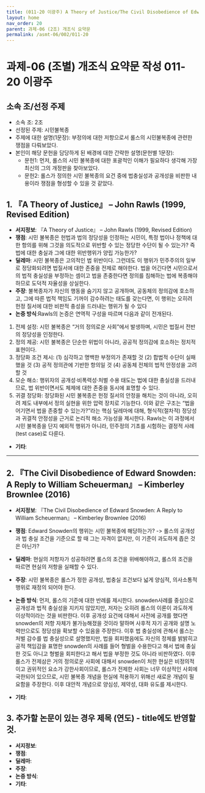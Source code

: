 ```yaml
---
title: (011-20 이광주) A Theory of Justice/The Civil Disobedience of Edward Snowden: A Reply to William Scheuerman
layout: home
nav_order: 20
parent: 과제-06 (2조) 개조식 요약문
permalink: /asmt-06/002/011-20
---
```


# 과제-06 (조별) 개조식 요약문 작성 011-20 이광주

## 소속 조/선정 주제

- 소속 조: 2조
- 선정된 주제: 시민불복종
- 주제에 대한 설명(1문장): 부정의에 대한 저항으로서 롤스의 시민불복종에 관련한 쟁점을 다뤄보았다.
- 본인이 해당 문헌을 담당하게 된 배경에 대한 간략한 설명(문헌별 1문장):  
  - 문헌1: 먼저, 롤스의 시민 불복종에 대한 포괄적인 이해가 필요하다 생각해 가장 최신의 그의 개정판을 찾아보았다.
  - 문헌2: 롤스가 정의한 시민 불복종의 요건 중에 법충실성과 공개성을 비판한 내용이라 쟁점을 형성할 수 있을 것 같았다.

## 1. 『A Theory of Justice』 – John Rawls (1999, Revised Edition)

- **서지정보**: 『A Theory of Justice』 – John Rawls (1999, Revised Edition)
- **쟁점**: 시민 불복종은 헌법과 법의 정당성을 인정하는 시민이, 특정 법이나 정책에 대한 항의를 위해 그것을 의도적으로 위반할 수 있는 정당한 수단이 될 수 있는가? 즉 법에 대한 충실과 그에 대한 위반행위가 양립 가능한가? 
- **딜레마**: 시민 불복종은 고의적인 법 위반이다. 그런데도 이 행위가 민주주의의 일부로 정당화되려면 법질서에 대한 존중을 전제로 해야한다. 법을 어긴다면 시민으로서의 법적 충실성을 부정하는 셈이고 법을 존중한다면 정의를 침해하는 법에 복종해야 하므로 도덕적 자율성을 상실한다. 
- **주장**: 불복종자가 자신의 행동을 숨기지 않고 공개하며, 공동체의 정의감에 호소하고, 그에 따른 법적 책임도 기꺼이 감수하려는 태도를 갖는다면, 이 행위는 오히려 헌정 질서에 대한 비판적 충성을 드러내는 행위가 될 수 있다
- **논증 방식**:Rawls의 논증은 연역적 구성을 따르며 다음과 같이 전개된다.
1.	전제 설정: 시민 불복종은 “거의 정의로운 사회”에서 발생하며, 시민은 법질서 전반의 정당성을 인정한다.
2.	정의 제공: 시민 불복종은 단순한 위법이 아니라, 공공적 정의감에 호소하는 정치적 표현이다.
3.	정당화 조건 제시:
(1) 심각하고 명백한 부정의가 존재할 것
(2) 합법적 수단이 실패했을 것
(3) 공적 정의관에 기반한 항의일 것
(4) 공동체 전체의 법적 안정성을 고려할 것
4.	모순 해소: 행위자의 공개성·비폭력성·처벌 수용 태도는 법에 대한 충실성을 드러내므로, 법 위반이면서도 체제에 대한 존중을 동시에 표명할 수 있다.
5.	귀결 정당화: 정당화된 시민 불복종은 헌정 질서의 안정을 해치는 것이 아니라, 오히려 제도 내부에서 정의 실현을 위한 압력 장치로 기능한다.
이와 같은 구조는 “법을 어기면서 법을 존중할 수 있는가?”라는 핵심 딜레마에 대해, 형식적(절차적) 정당성과 귀결적 안정성을 근거로 논리적 해소 가능성을 제시한다. Rawls는 이 과정에서 시민 불복종을 단지 예외적 행위가 아니라, 민주정의 기초를 시험하는 결정적 사례(test case)로 다룬다.

- **기타**: 

---

## 2. 『The Civil Disobedience of Edward Snowden: A Reply to William Scheuerman』 – Kimberley Brownlee (2016)

- **서지정보**: 『The Civil Disobedience of Edward Snowden: A Reply to William Scheuerman』 – Kimberley Brownlee (2016)
- **쟁점**: Edward Snowden의 행위는 시민 불복종에 해당하는가? -> 롤스의 공개성과 법 충실 조건을 기준으로 할 때 그는 자격이 없지만, 이 기준이 과도하게 좁은 것은 아닌가?
- **딜레마**: 현실의 저항자가 성공하려면 롤스의 조건을 위배해야하고, 롤스의 조건을 따르면 현실의 저항을 실패할 수 있다. 
- **주장**: 시민 불복종은 롤스가 정한 공개성, 법충실 조건보다 넓게 양심적, 의사소통적 행위로 재정의 되어야 한다. 
- **논증 방식**: 먼저, 롤스의 기준에 대한 반례를 제시한다. snowden사례를 중심으로 공개성과 법적 충실성을 지키지 않았지만, 저자는 오히려 롤스의 이론이 과도하게 이상적이라는 것을 비판한다. 이후 공개성 요건에 대해서 사전에 공개를 했다면 snowden의 저항 자체가 불가능해졌을 것이라 말하며 사후적 자기 공개와 설명 노력만으로도 정당성을 확보할 수 있음을 주장한다. 이후 법 충실성에 관해서 롤스는 처벌 감수를 법 충실성으로 설명했지만, 법을 회피했음에도 자신의 정체를 밝밝히고 공적 책임감을 표명한 snowden의 사례를 들어 형벌을 수용한다고 해서 법에 충실한 것도 아니고 형벌을 회피한다고 해서 법을 부정한 것도 아니라 비판하였다. 이후 롤스가 전제삼은 거의 정의로운 사회에 대해서 snowden이 처한 현실은 비정의적이고 권위적인 요소가 강한사회이므로, 롤스가 전제한 사회는 너무 이상적인 사회에 국한되어 있으므로, 시민 불복종 개념을 현실에 적용하기 위해선 새로운 개념이 필요함을 주장한다. 이후 대안적 개념으로 양심성, 제약성, 대화 유도를 제시한다.

- **기타**: 

## 3. 추가할 논문이 있는 경우 제목 (연도) - title에도 반영할 것.

- **서지정보**: 
- **쟁점**: 
- **딜레마**: 
- **주장**:   
- **논증 방식**: 
- **기타**: 